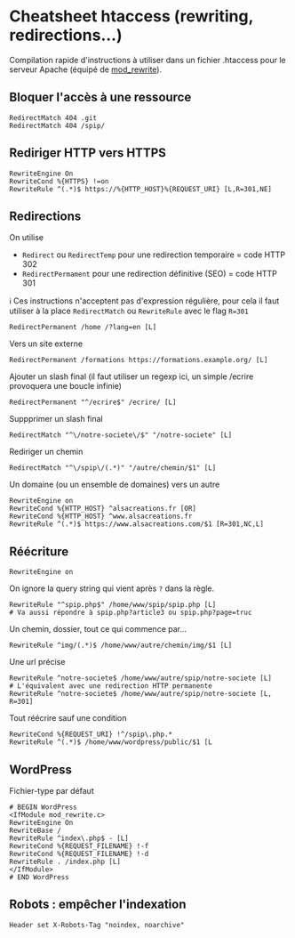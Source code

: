 # Cheatsheet htaccess (rewriting, redirections...)

Compilation rapide d'instructions à utiliser dans un fichier .htaccess pour le serveur Apache (équipé de [mod_rewrite](https://httpd.apache.org/docs/2.4/fr/rewrite/)).

## Bloquer l'accès à une ressource

```htaccess
RedirectMatch 404 .git
RedirectMatch 404 /spip/
```

## Rediriger HTTP vers HTTPS

```htaccess
RewriteEngine On
RewriteCond %{HTTPS} !=on
RewriteRule ^(.*)$ https://%{HTTP_HOST}%{REQUEST_URI} [L,R=301,NE]
```

## Redirections

On utilise 
- `Redirect` ou `RedirectTemp` pour une redirection temporaire = code HTTP 302
- `RedirectPermament` pour une redirection définitive (SEO) = code HTTP 301

ℹ️ Ces instructions n'acceptent pas d'expression régulière, pour cela il faut utiliser à la place `RedirectMatch` ou `RewriteRule` avec le flag `R=301`

```htaccess
RedirectPermanent /home /?lang=en [L]
```

Vers un site externe

```htaccess
RedirectPermanent /formations https://formations.example.org/ [L]
```

Ajouter un slash final (il faut utiliser un regexp ici, un simple /ecrire provoquera une boucle infinie)

```htaccess
RedirectPermanent "^/ecrire$" /ecrire/ [L]
```

Suppprimer un slash final

```htaccess
RedirectMatch "^\/notre-societe\/$" "/notre-societe" [L]
```

Rediriger un chemin

```htaccess
RedirectMatch "^\/spip\/(.*)" "/autre/chemin/$1" [L]
```

Un domaine (ou un ensemble de domaines) vers un autre

```htaccess
RewriteEngine on
RewriteCond %{HTTP_HOST} ^alsacreations.fr [OR]
RewriteCond %{HTTP_HOST} ^www.alsacreations.fr
RewriteRule ^(.*)$ https://www.alsacreations.com/$1 [R=301,NC,L]
```

## Réécriture

```htaccess
RewriteEngine on
```

On ignore la query string qui vient après `?` dans la règle.

```htaccess
RewriteRule "^spip.php$" /home/www/spip/spip.php [L]
# Va aussi répondre à spip.php?article3 ou spip.php?page=truc
```

Un chemin, dossier, tout ce qui commence par...

```htaccess
RewriteRule ^img/(.*)$ /home/www/autre/chemin/img/$1 [L]
```

Une url précise

```htaccess
RewriteRule ^notre-societe$ /home/www/autre/spip/notre-societe [L]
# L'équivalent avec une redirection HTTP permanente
RewriteRule ^notre-societe$ /home/www/autre/spip/notre-societe [L, R=301]
```

Tout réécrire sauf une condition

```htaccess
RewriteCond %{REQUEST_URI} !^/spip\.php.*
RewriteRule ^(.*)$ /home/www/wordpress/public/$1 [L
```

## WordPress

Fichier-type par défaut

```htaccess
# BEGIN WordPress
<IfModule mod_rewrite.c>
RewriteEngine On
RewriteBase /
RewriteRule ^index\.php$ - [L]
RewriteCond %{REQUEST_FILENAME} !-f
RewriteCond %{REQUEST_FILENAME} !-d
RewriteRule . /index.php [L]
</IfModule>
# END WordPress
```

## Robots : empêcher l'indexation

```htaccess
Header set X-Robots-Tag "noindex, noarchive"
```
